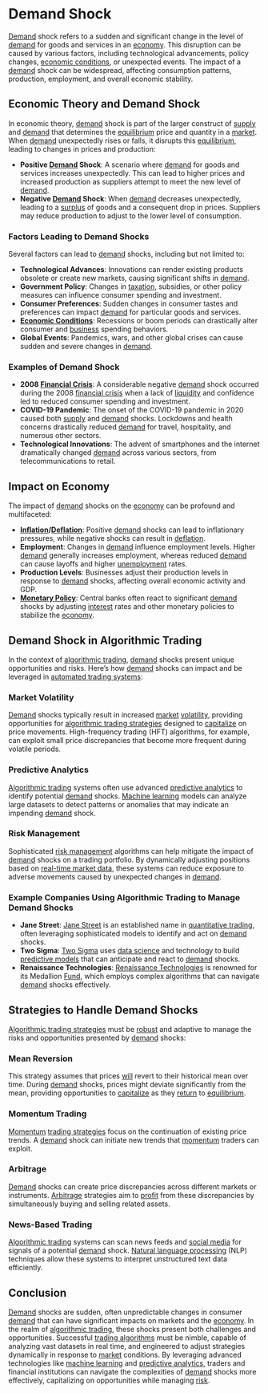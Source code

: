 # Demand Shock

[Demand](../d/demand.md) shock refers to a sudden and significant change in the level of [demand](../d/demand.md) for goods and services in an [economy](../e/economy.md). This disruption can be caused by various factors, including technological advancements, policy changes, [economic conditions](../e/economic_conditions.md), or unexpected events. The impact of a [demand](../d/demand.md) shock can be widespread, affecting consumption patterns, production, employment, and overall economic stability.

## Economic Theory and Demand Shock

In economic theory, [demand](../d/demand.md) shock is part of the larger construct of [supply](../s/supply.md) and [demand](../d/demand.md) that determines the [equilibrium](../e/equilibrium.md) price and quantity in a [market](../m/market.md). When [demand](../d/demand.md) unexpectedly rises or falls, it disrupts this [equilibrium](../e/equilibrium.md), leading to changes in prices and production:

- **Positive [Demand](../d/demand.md) Shock**: A scenario where [demand](../d/demand.md) for goods and services increases unexpectedly. This can lead to higher prices and increased production as suppliers attempt to meet the new level of [demand](../d/demand.md).
- **Negative [Demand](../d/demand.md) Shock**: When [demand](../d/demand.md) decreases unexpectedly, leading to a [surplus](../s/surplus.md) of goods and a consequent drop in prices. Suppliers may reduce production to adjust to the lower level of consumption.

### Factors Leading to Demand Shocks

Several factors can lead to [demand](../d/demand.md) shocks, including but not limited to:

- **Technological Advances**: Innovations can render existing products obsolete or create new markets, causing significant shifts in [demand](../d/demand.md).
- **Government Policy**: Changes in [taxation](../t/taxation.md), subsidies, or other policy measures can influence consumer spending and investment.
- **Consumer Preferences**: Sudden changes in consumer tastes and preferences can impact [demand](../d/demand.md) for particular goods and services.
- **[Economic Conditions](../e/economic_conditions.md)**: Recessions or boom periods can drastically alter consumer and [business](../b/business.md) spending behaviors.
- **Global Events**: Pandemics, wars, and other global crises can cause sudden and severe changes in [demand](../d/demand.md).

### Examples of Demand Shock

- **2008 [Financial Crisis](../f/financial_crisis.md)**: A considerable negative [demand](../d/demand.md) shock occurred during the 2008 [financial crisis](../f/financial_crisis.md) when a lack of [liquidity](../l/liquidity.md) and confidence led to reduced consumer spending and investment.
- **COVID-19 Pandemic**: The onset of the COVID-19 pandemic in 2020 caused both [supply](../s/supply.md) and [demand](../d/demand.md) shocks. Lockdowns and health concerns drastically reduced [demand](../d/demand.md) for travel, hospitality, and numerous other sectors.
- **Technological Innovations**: The advent of smartphones and the internet dramatically changed [demand](../d/demand.md) across various sectors, from telecommunications to retail.

## Impact on Economy

The impact of [demand](../d/demand.md) shocks on the [economy](../e/economy.md) can be profound and multifaceted:

- **[Inflation](../i/inflation.md)/[Deflation](../d/deflation.md)**: Positive [demand](../d/demand.md) shocks can lead to inflationary pressures, while negative shocks can result in [deflation](../d/deflation.md).
- **Employment**: Changes in [demand](../d/demand.md) influence employment levels. Higher [demand](../d/demand.md) generally increases employment, whereas reduced [demand](../d/demand.md) can cause layoffs and higher [unemployment](../u/unemployment.md) rates.
- **Production Levels**: Businesses adjust their production levels in response to [demand](../d/demand.md) shocks, affecting overall economic activity and GDP.
- **[Monetary Policy](../m/monetary_policy.md)**: Central banks often react to significant [demand](../d/demand.md) shocks by adjusting [interest](../i/interest.md) rates and other monetary policies to stabilize the [economy](../e/economy.md).

## Demand Shock in Algorithmic Trading

In the context of [algorithmic trading](../a/accountability.md), [demand](../d/demand.md) shocks present unique opportunities and risks. Here’s how [demand](../d/demand.md) shocks can impact and be leveraged in [automated trading systems](../a/automated_trading_systems.md):

### Market Volatility

[Demand](../d/demand.md) shocks typically result in increased [market](../m/market.md) [volatility](../v/volatility.md), providing opportunities for [algorithmic trading strategies](../a/algorithmic_trading_strategies.md) designed to [capitalize](../c/capitalize.md) on price movements. High-frequency trading (HFT) algorithms, for example, can exploit small price discrepancies that become more frequent during volatile periods.

### Predictive Analytics

[Algorithmic trading](../a/accountability.md) systems often use advanced [predictive analytics](../p/predictive_analytics.md) to identify potential [demand](../d/demand.md) shocks. [Machine learning](../m/machine_learning.md) models can analyze large datasets to detect patterns or anomalies that may indicate an impending [demand](../d/demand.md) shock.

### Risk Management

Sophisticated [risk management](../r/risk_management.md) algorithms can help mitigate the impact of [demand](../d/demand.md) shocks on a trading portfolio. By dynamically adjusting positions based on [real-time market data](../r/real-time_market_data.md), these systems can reduce exposure to adverse movements caused by unexpected changes in [demand](../d/demand.md).

### Example Companies Using Algorithmic Trading to Manage Demand Shocks

- **Jane Street**: [Jane Street](https://www.janestreet.com/) is an established name in [quantitative trading](../q/quantitative_trading.md), often leveraging sophisticated models to identify and act on [demand](../d/demand.md) shocks.
- **Two Sigma**: [Two Sigma](https://www.twosigma.com/) uses [data science](../d/data_science_in_trading.md) and technology to build [predictive models](../p/predictive_models_in_trading.md) that can anticipate and react to [demand](../d/demand.md) shocks.
- **Renaissance Technologies**: [Renaissance Technologies](https://www.rentec.com/) is renowned for its Medallion [Fund](../f/fund.md), which employs complex algorithms that can navigate [demand](../d/demand.md) shocks effectively.

## Strategies to Handle Demand Shocks

[Algorithmic trading strategies](../a/algorithmic_trading_strategies.md) must be [robust](../r/robust.md) and adaptive to manage the risks and opportunities presented by [demand](../d/demand.md) shocks:

### Mean Reversion

This strategy assumes that prices [will](../w/will.md) revert to their historical mean over time. During [demand](../d/demand.md) shocks, prices might deviate significantly from the mean, providing opportunities to [capitalize](../c/capitalize.md) as they [return](../r/return.md) to [equilibrium](../e/equilibrium.md).

### Momentum Trading

[Momentum](../m/momentum.md) [trading strategies](../t/trading_strategies.md) focus on the continuation of existing price trends. A [demand](../d/demand.md) shock can initiate new trends that [momentum](../m/momentum.md) traders can exploit.

### Arbitrage

[Demand](../d/demand.md) shocks can create price discrepancies across different markets or instruments. [Arbitrage](../a/arbitrage.md) strategies aim to [profit](../p/profit.md) from these discrepancies by simultaneously buying and selling related assets.

### News-Based Trading

[Algorithmic trading](../a/accountability.md) systems can scan news feeds and [social media](../s/social_media.md) for signals of a potential [demand](../d/demand.md) shock. [Natural language processing](../n/natural_language_processing_(nlp)_in_trading.md) (NLP) techniques allow these systems to interpret unstructured text data efficiently.

## Conclusion

[Demand](../d/demand.md) shocks are sudden, often unpredictable changes in consumer [demand](../d/demand.md) that can have significant impacts on markets and the [economy](../e/economy.md). In the realm of [algorithmic trading](../a/accountability.md), these shocks present both challenges and opportunities. Successful [trading algorithms](../t/trading_algorithms.md) must be nimble, capable of analyzing vast datasets in real time, and engineered to adjust strategies dynamically in response to [market](../m/market.md) conditions. By leveraging advanced technologies like [machine learning](../m/machine_learning.md) and [predictive analytics](../p/predictive_analytics.md), traders and financial institutions can navigate the complexities of [demand](../d/demand.md) shocks more effectively, capitalizing on opportunities while managing [risk](../r/risk.md).